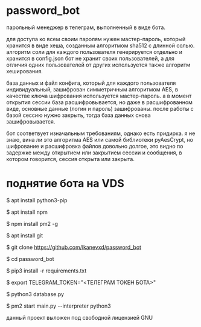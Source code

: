 # password_bot

парольный менеджер в телеграм, выполненный в виде бота.

для доступа ко всем своим паролям нужен мастер-пароль, который хранится в виде хеша, созданным алгоритмом sha512 с длинной солью.
алгоритм соли для каждого пользователя генерируется отдельно и хранится в config.json
бот не хранит своих пользователей, а для отличия одних пользователей от других используется также алгоритм хеширования.

база данных и файл конфига, который для каждого пользователя индивидуальный, зашифрован симметричным алгоритмом AES, в качестве ключа шифрования используется мастер-пароль.
а в момент открытия сессии база расшифровывается, но даже в расшифрованном виде, основные данные (логин и пароль) зашифрованы.
после работы с базой сессию нужно закрыть, тогда база данных снова зашифровывается.

бот соответвует изначальным требованиям, однако есть придирка. я не знаю, вина ли это алгоритма AES или самой библиотеки pyAesCrypt, но шифрование и расшифровка файлов довольно долгое, это видно по задержке между открытием или закрытием сессии и сообщения, в котором говорится, сессия открыта или закрыта.

# поднятие бота на VDS

   $ apt install python3-pip
  
   $ apt install npm
  
   $ npm install pm2 -g
  
   $ apt install git
  
   $ git clone https://github.com/lkanevxd/password_bot
  
   $ cd password_bot
  
   $ pip3 install -r requirements.txt
   
   $ export TELEGRAM_TOKEN="<ТЕЛЕГРАМ ТОКЕН БОТА>"
  
   $ python3 database.py
  
   $ pm2 start main.py --interpreter python3

данный проект выложен под свободной лицензией GNU
